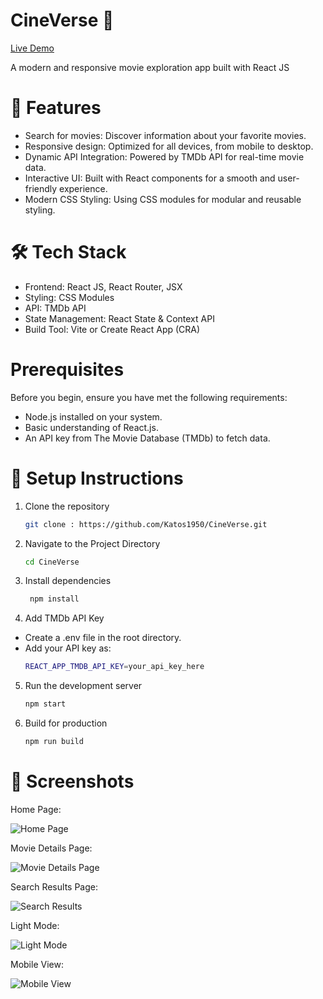 # CineVerse 🎥
[Live Demo](https://cineverse-db.netlify.app/)

A modern and responsive movie exploration app built with React JS

#  🚀 Features
- Search for movies: Discover information about your favorite movies.
- Responsive design: Optimized for all devices, from mobile to desktop.
- Dynamic API Integration: Powered by TMDb API for real-time movie data.
- Interactive UI: Built with React components for a smooth and user-friendly experience.
- Modern CSS Styling: Using CSS modules for modular and reusable styling.

# 🛠️ Tech Stack
- Frontend: React JS, React Router, JSX
- Styling: CSS Modules
- API: TMDb API
- State Management: React State & Context API
- Build Tool: Vite or Create React App (CRA)

# Prerequisites
Before you begin, ensure you have met the following requirements:
- Node.js installed on your system.
- Basic understanding of React.js.
- An API key from The Movie Database (TMDb) to fetch data.


# 🔧 Setup Instructions
1. Clone the repository
   ```bash
   git clone : https://github.com/Katos1950/CineVerse.git

3. Navigate to the Project Directory
   ```bash
   cd CineVerse

3. Install dependencies
   ```bash
    npm install

4. Add TMDb API Key
- Create a .env file in the root directory.
- Add your API key as:
    ```bash
    REACT_APP_TMDB_API_KEY=your_api_key_here

5. Run the development server
    ```bash
    npm start

6. Build for production
    ```bash
    npm run build


# 📸 Screenshots
Home Page:

![Home Page](https://github.com/user-attachments/assets/e6249025-5507-4ce8-a1af-303e759ed80c)

Movie Details Page:

![Movie Details Page](https://github.com/user-attachments/assets/e70984c2-ee60-4cb4-8471-3c09b2fd4b32)

Search Results Page:

![Search Results](https://github.com/user-attachments/assets/cdc3f900-0761-4f9d-82a7-a10ea5392b29)

Light Mode:

![Light Mode](https://github.com/user-attachments/assets/67dcee14-25d1-4bd5-a09e-328a3036d16c)

Mobile View:

![Mobile View](https://github.com/user-attachments/assets/b3239c80-b201-4cef-a79c-a924581474a8)

